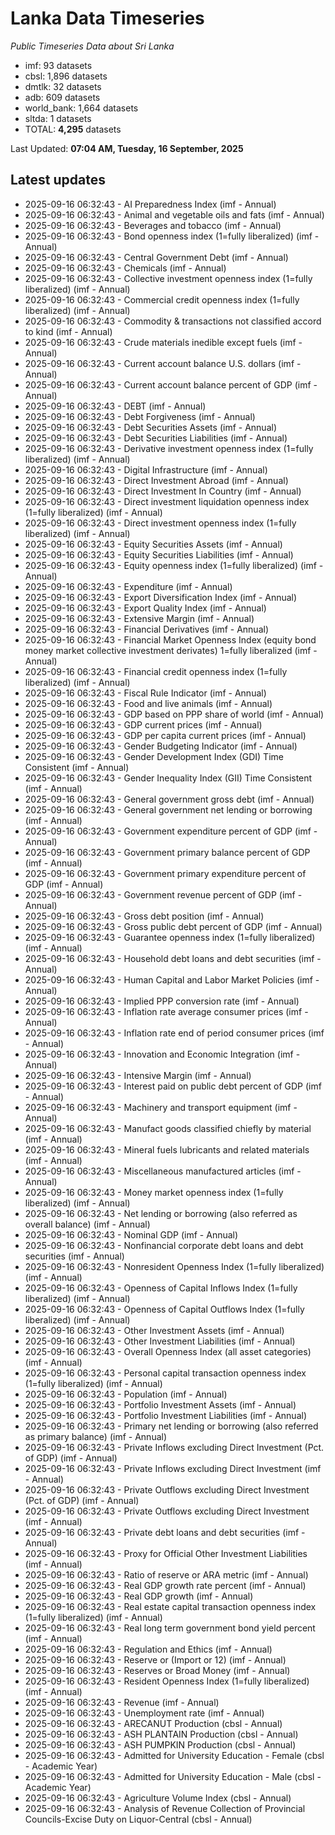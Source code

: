 # Lanka Data Timeseries
*Public Timeseries Data about Sri Lanka*

* imf: 93 datasets
* cbsl: 1,896 datasets
* dmtlk: 32 datasets
* adb: 609 datasets
* world_bank: 1,664 datasets
* sltda: 1 datasets
* TOTAL: **4,295** datasets

Last Updated: **07:04 AM, Tuesday, 16 September, 2025**

## Latest updates

* 2025-09-16 06:32:43 - AI Preparedness Index (imf - Annual)
* 2025-09-16 06:32:43 - Animal and vegetable oils and fats (imf - Annual)
* 2025-09-16 06:32:43 - Beverages and tobacco (imf - Annual)
* 2025-09-16 06:32:43 - Bond openness index (1=fully liberalized) (imf - Annual)
* 2025-09-16 06:32:43 - Central Government Debt (imf - Annual)
* 2025-09-16 06:32:43 - Chemicals (imf - Annual)
* 2025-09-16 06:32:43 - Collective investment openness index (1=fully liberalized) (imf - Annual)
* 2025-09-16 06:32:43 - Commercial credit openness index (1=fully liberalized) (imf - Annual)
* 2025-09-16 06:32:43 - Commodity & transactions not classified accord to kind (imf - Annual)
* 2025-09-16 06:32:43 - Crude materials inedible except fuels (imf - Annual)
* 2025-09-16 06:32:43 - Current account balance U.S. dollars (imf - Annual)
* 2025-09-16 06:32:43 - Current account balance percent of GDP (imf - Annual)
* 2025-09-16 06:32:43 - DEBT (imf - Annual)
* 2025-09-16 06:32:43 - Debt Forgiveness (imf - Annual)
* 2025-09-16 06:32:43 - Debt Securities Assets (imf - Annual)
* 2025-09-16 06:32:43 - Debt Securities Liabilities (imf - Annual)
* 2025-09-16 06:32:43 - Derivative investment openness index (1=fully liberalized) (imf - Annual)
* 2025-09-16 06:32:43 - Digital Infrastructure (imf - Annual)
* 2025-09-16 06:32:43 - Direct Investment Abroad (imf - Annual)
* 2025-09-16 06:32:43 - Direct Investment In Country (imf - Annual)
* 2025-09-16 06:32:43 - Direct investment liquidation openness index (1=fully liberalized) (imf - Annual)
* 2025-09-16 06:32:43 - Direct investment openness index (1=fully liberalized) (imf - Annual)
* 2025-09-16 06:32:43 - Equity Securities Assets (imf - Annual)
* 2025-09-16 06:32:43 - Equity Securities Liabilities (imf - Annual)
* 2025-09-16 06:32:43 - Equity openness index (1=fully liberalized) (imf - Annual)
* 2025-09-16 06:32:43 - Expenditure (imf - Annual)
* 2025-09-16 06:32:43 - Export Diversification Index (imf - Annual)
* 2025-09-16 06:32:43 - Export Quality Index (imf - Annual)
* 2025-09-16 06:32:43 - Extensive Margin (imf - Annual)
* 2025-09-16 06:32:43 - Financial Derivatives (imf - Annual)
* 2025-09-16 06:32:43 - Financial Market Openness Index (equity bond money market collective investment derivates) 1=fully liberalized (imf - Annual)
* 2025-09-16 06:32:43 - Financial credit openness index (1=fully liberalized) (imf - Annual)
* 2025-09-16 06:32:43 - Fiscal Rule Indicator (imf - Annual)
* 2025-09-16 06:32:43 - Food and live animals (imf - Annual)
* 2025-09-16 06:32:43 - GDP based on PPP share of world (imf - Annual)
* 2025-09-16 06:32:43 - GDP current prices (imf - Annual)
* 2025-09-16 06:32:43 - GDP per capita current prices (imf - Annual)
* 2025-09-16 06:32:43 - Gender Budgeting Indicator (imf - Annual)
* 2025-09-16 06:32:43 - Gender Development Index (GDI) Time Consistent (imf - Annual)
* 2025-09-16 06:32:43 - Gender Inequality Index (GII) Time Consistent (imf - Annual)
* 2025-09-16 06:32:43 - General government gross debt (imf - Annual)
* 2025-09-16 06:32:43 - General government net lending or borrowing (imf - Annual)
* 2025-09-16 06:32:43 - Government expenditure percent of GDP (imf - Annual)
* 2025-09-16 06:32:43 - Government primary balance percent of GDP (imf - Annual)
* 2025-09-16 06:32:43 - Government primary expenditure percent of GDP (imf - Annual)
* 2025-09-16 06:32:43 - Government revenue percent of GDP (imf - Annual)
* 2025-09-16 06:32:43 - Gross debt position (imf - Annual)
* 2025-09-16 06:32:43 - Gross public debt percent of GDP (imf - Annual)
* 2025-09-16 06:32:43 - Guarantee openness index (1=fully liberalized) (imf - Annual)
* 2025-09-16 06:32:43 - Household debt loans and debt securities (imf - Annual)
* 2025-09-16 06:32:43 - Human Capital and Labor Market Policies (imf - Annual)
* 2025-09-16 06:32:43 - Implied PPP conversion rate (imf - Annual)
* 2025-09-16 06:32:43 - Inflation rate average consumer prices (imf - Annual)
* 2025-09-16 06:32:43 - Inflation rate end of period consumer prices (imf - Annual)
* 2025-09-16 06:32:43 - Innovation and Economic Integration (imf - Annual)
* 2025-09-16 06:32:43 - Intensive Margin (imf - Annual)
* 2025-09-16 06:32:43 - Interest paid on public debt percent of GDP (imf - Annual)
* 2025-09-16 06:32:43 - Machinery and transport equipment (imf - Annual)
* 2025-09-16 06:32:43 - Manufact goods classified chiefly by material (imf - Annual)
* 2025-09-16 06:32:43 - Mineral fuels lubricants and related materials (imf - Annual)
* 2025-09-16 06:32:43 - Miscellaneous manufactured articles (imf - Annual)
* 2025-09-16 06:32:43 - Money market openness index (1=fully liberalized) (imf - Annual)
* 2025-09-16 06:32:43 - Net lending or borrowing (also referred as overall balance) (imf - Annual)
* 2025-09-16 06:32:43 - Nominal GDP (imf - Annual)
* 2025-09-16 06:32:43 - Nonfinancial corporate debt loans and debt securities (imf - Annual)
* 2025-09-16 06:32:43 - Nonresident Openness Index (1=fully liberalized) (imf - Annual)
* 2025-09-16 06:32:43 - Openness of Capital Inflows Index (1=fully liberalized) (imf - Annual)
* 2025-09-16 06:32:43 - Openness of Capital Outflows Index (1=fully liberalized) (imf - Annual)
* 2025-09-16 06:32:43 - Other Investment Assets (imf - Annual)
* 2025-09-16 06:32:43 - Other Investment Liabilities (imf - Annual)
* 2025-09-16 06:32:43 - Overall Openness Index (all asset categories) (imf - Annual)
* 2025-09-16 06:32:43 - Personal capital transaction openness index (1=fully liberalized) (imf - Annual)
* 2025-09-16 06:32:43 - Population (imf - Annual)
* 2025-09-16 06:32:43 - Portfolio Investment Assets (imf - Annual)
* 2025-09-16 06:32:43 - Portfolio Investment Liabilities (imf - Annual)
* 2025-09-16 06:32:43 - Primary net lending or borrowing (also referred as primary balance) (imf - Annual)
* 2025-09-16 06:32:43 - Private Inflows excluding Direct Investment (Pct. of GDP) (imf - Annual)
* 2025-09-16 06:32:43 - Private Inflows excluding Direct Investment (imf - Annual)
* 2025-09-16 06:32:43 - Private Outflows excluding Direct Investment (Pct. of GDP) (imf - Annual)
* 2025-09-16 06:32:43 - Private Outflows excluding Direct Investment (imf - Annual)
* 2025-09-16 06:32:43 - Private debt loans and debt securities (imf - Annual)
* 2025-09-16 06:32:43 - Proxy for Official Other Investment Liabilities (imf - Annual)
* 2025-09-16 06:32:43 - Ratio of reserve or ARA metric (imf - Annual)
* 2025-09-16 06:32:43 - Real GDP growth rate percent (imf - Annual)
* 2025-09-16 06:32:43 - Real GDP growth (imf - Annual)
* 2025-09-16 06:32:43 - Real estate capital transaction openness index (1=fully liberalized) (imf - Annual)
* 2025-09-16 06:32:43 - Real long term government bond yield percent (imf - Annual)
* 2025-09-16 06:32:43 - Regulation and Ethics (imf - Annual)
* 2025-09-16 06:32:43 - Reserve or (Import or 12) (imf - Annual)
* 2025-09-16 06:32:43 - Reserves or Broad Money (imf - Annual)
* 2025-09-16 06:32:43 - Resident Openness Index (1=fully liberalized) (imf - Annual)
* 2025-09-16 06:32:43 - Revenue (imf - Annual)
* 2025-09-16 06:32:43 - Unemployment rate (imf - Annual)
* 2025-09-16 06:32:43 - ARECANUT Production (cbsl - Annual)
* 2025-09-16 06:32:43 - ASH PLANTAIN Production (cbsl - Annual)
* 2025-09-16 06:32:43 - ASH PUMPKIN Production (cbsl - Annual)
* 2025-09-16 06:32:43 - Admitted for University Education - Female (cbsl - Academic Year)
* 2025-09-16 06:32:43 - Admitted for University Education - Male (cbsl - Academic Year)
* 2025-09-16 06:32:43 - Agriculture Volume Index (cbsl - Annual)
* 2025-09-16 06:32:43 - Analysis of Revenue Collection of Provincial Councils-Excise Duty on Liquor-Central (cbsl - Annual)